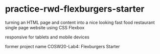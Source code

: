 # practice-rwd-flexburgers-starter

turning an HTML page and content into a nice looking fast food restaurant single page website using CSS Flexbox

responsive for tablets and mobile devices

former project name COSW20-Lab4: Flexburgers Starter
